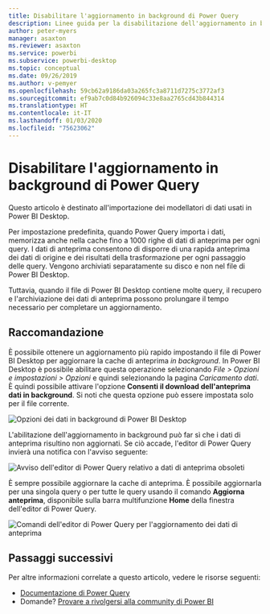 ```yaml
---
title: Disabilitare l'aggiornamento in background di Power Query
description: Linee guida per la disabilitazione dell'aggiornamento in background di Power Query.
author: peter-myers
manager: asaxton
ms.reviewer: asaxton
ms.service: powerbi
ms.subservice: powerbi-desktop
ms.topic: conceptual
ms.date: 09/26/2019
ms.author: v-pemyer
ms.openlocfilehash: 59cb62a9186da03a265fc3a8711d7275c3772af3
ms.sourcegitcommit: ef9ab7c0d84b926094c33e8aa2765cd43b844314
ms.translationtype: HT
ms.contentlocale: it-IT
ms.lasthandoff: 01/03/2020
ms.locfileid: "75623062"
---
```

# <a name="disable-power-query-background-refresh"></a>Disabilitare l'aggiornamento in background di Power Query

Questo articolo è destinato all'importazione dei modellatori di dati usati in Power BI Desktop.

Per impostazione predefinita, quando Power Query importa i dati, memorizza anche nella cache fino a 1000 righe di dati di anteprima per ogni query. I dati di anteprima consentono di disporre di una rapida anteprima dei dati di origine e dei risultati della trasformazione per ogni passaggio delle query. Vengono archiviati separatamente su disco e non nel file di Power BI Desktop.

Tuttavia, quando il file di Power BI Desktop contiene molte query, il recupero e l'archiviazione dei dati di anteprima possono prolungare il tempo necessario per completare un aggiornamento.

## <a name="recommendation"></a>Raccomandazione

È possibile ottenere un aggiornamento più rapido impostando il file di Power BI Desktop per aggiornare la cache di anteprima _in background_. In Power BI Desktop è possibile abilitare questa operazione selezionando _File > Opzioni e impostazioni > Opzioni_ e quindi selezionando la pagina _Caricamento dati_. È quindi possibile attivare l'opzione **Consenti il download dell'anteprima dati in background**. Si noti che questa opzione può essere impostata solo per il file corrente.

![Opzioni dei dati in background di Power BI Desktop](media/power-query-background-refresh/power-query-options-background-data.png)

L'abilitazione dell'aggiornamento in background può far sì che i dati di anteprima risultino non aggiornati. Se ciò accade, l'editor di Power Query invierà una notifica con l'avviso seguente:

![Avviso dell'editor di Power Query relativo a dati di anteprima obsoleti](media/power-query-background-refresh/power-query-preview-data-old.png)

È sempre possibile aggiornare la cache di anteprima. È possibile aggiornarla per una singola query o per tutte le query usando il comando **Aggiorna anteprima**, disponibile sulla barra multifunzione **Home** della finestra dell'editor di Power Query.

![Comandi dell'editor di Power Query per l'aggiornamento dei dati di anteprima](media/power-query-background-refresh/power-query-refresh-preview-data.png)

## <a name="next-steps"></a>Passaggi successivi

Per altre informazioni correlate a questo articolo, vedere le risorse seguenti:

- [Documentazione di Power Query](/power-query/)
- Domande? [Provare a rivolgersi alla community di Power BI](https://community.powerbi.com/)
